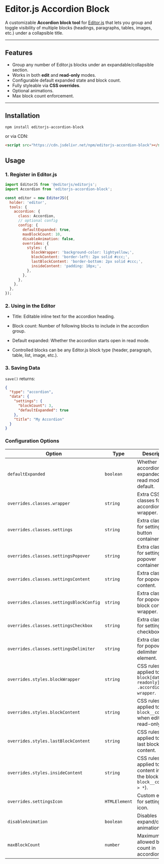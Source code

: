 # Editor.js Accordion Block

A customizable **Accordion block tool** for [Editor.js](https://editorjs.io/) that lets you group and toggle visibility of multiple blocks (headings, paragraphs, tables, images, etc.) under a collapsible title.

---

## Features

- Group any number of Editor.js blocks under an expandable/collapsible section.
- Works in both **edit** and **read-only** modes.
- Configurable default expanded state and block count.
- Fully styleable via **CSS overrides**.
- Optional animations.
- Max block count enforcement.

---

## Installation

```bash
npm install editorjs-accordion-block
```

or via CDN:

```html
<script src="https://cdn.jsdelivr.net/npm/editorjs-accordion-block"></script>
```

## Usage

### 1. Register in Editor.js

```js
import EditorJS from '@editorjs/editorjs';
import Accordion from 'editorjs-accordion-block';

const editor = new EditorJS({
  holder: 'editor',
  tools: {
    accordion: {
      class: Accordion,
      // optional config
      config: {
        defaultExpanded: true,
        maxBlockCount: 10,
        disableAnimation: false,
        overrides: {
          styles: {
            blockWrapper: 'background-color: lightyellow;',
            blockContent: 'border-left: 2px solid #ccc;',
            lastBlockContent: 'border-bottom: 2px solid #ccc;',
            insideContent: 'padding: 10px;',
          },
        },
      },
    },
  },
});
```

### 2. Using in the Editor

- Title: Editable inline text for the accordion heading.

- Block count: Number of following blocks to include in the accordion group.

- Default expanded: Whether the accordion starts open in read mode.

- Controlled blocks can be any Editor.js block type (header, paragraph, table, list, image, etc.).

### 3. Saving Data

`save()` returns:

```json
{
  "type": "accordion",
  "data": {
    "settings": {
      "blockCount": 3,
      "defaultExpanded": true
    },
    "title": "My Accordion"
  }
}
```

### Configuration Options

| Option                                  | Type          | Description                                                                   | Default     |
| --------------------------------------- | ------------- | ----------------------------------------------------------------------------- | ----------- |
| `defaultExpanded`                       | `boolean`     | Whether accordion is expanded in read mode by default.                        | `true`      |
| `overrides.classes.wrapper`             | `string`      | Extra CSS classes for the accordion wrapper.                                  | `""`        |
| `overrides.classes.settings`            | `string`      | Extra classes for settings button container.                                  | `""`        |
| `overrides.classes.settingsPopover`     | `string`      | Extra classes for settings popover container.                                 | `""`        |
| `overrides.classes.settingsContent`     | `string`      | Extra classes for popover content.                                            | `""`        |
| `overrides.classes.settingsBlockConfig` | `string`      | Extra classes for popover block config wrapper.                               | `""`        |
| `overrides.classes.settingsCheckbox`    | `string`      | Extra classes for settings checkbox input.                                    | `""`        |
| `overrides.classes.settingsDelimiter`   | `string`      | Extra classes for popover delimiter element.                                  | `""`        |
| `overrides.styles.blockWrapper`         | `string`      | CSS rules applied to `.ce-block[data-readonly] .accordion-wrapper`.           | `undefined` |
| `overrides.styles.blockContent`         | `string`      | CSS rules applied to `.ce-block__content` when editor is read-only.           | `undefined` |
| `overrides.styles.lastBlockContent`     | `string`      | CSS rules applied to the last block’s content.                                | `undefined` |
| `overrides.styles.insideContent`        | `string`      | CSS rules applied to the content inside the block (`.ce-block__content > *`). | `undefined` |
| `overrides.settingsIcon`                | `HTMLElement` | Custom element for settings icon.                                             | `undefined` |
| `disableAnimation`                      | `boolean`     | Disables expand/collapse animations.                                          | `false`     |
| `maxBlockCount`                         | `number`      | Maximum allowed block count in accordion.                                     | `10`        |
